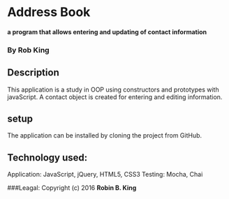 # Address Book

#### a program that allows entering and updating of contact information

### By Rob King

## Description
This application is a study in OOP using constructors and prototypes with javaScript. A contact object is created for entering and editing information.

## setup
The application can be installed by cloning the project from GitHub.

## Technology used:
Application: JavaScript, jQuery, HTML5, CSS3
Testing: Mocha, Chai

###Leagal:
Copyright (c) 2016 **Robin B. King**
